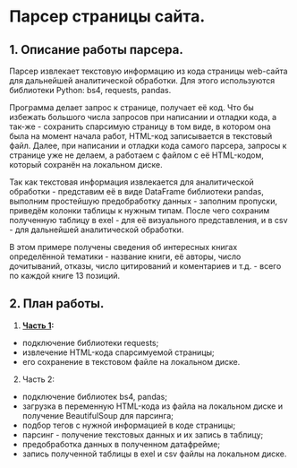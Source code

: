 # Парсер страницы сайта.
## 1. Описание работы парсера.
Парсер извлекает текстовую информацию из кода страницы web-сайта для дальнейшей аналитической обработки. Для этого используются библиотеки
Python: bs4, requests, pandas.

Программа делает запрос к странице, получает её код. Что бы избежать большого числа запросов при написании и отладки кода, а так-же - сохранить спарсимую
страницу в том виде, в котором она была на момент начала работ, HTML-код записывается в текстовый файл. Далее, при написании и отладки кода самого парсера,
запросы к странице уже не делаем, а работаем с файлом с её HTML-кодом, который сохранён на локальном диске.

Так как текстовая информация извлекается для аналитической обработки - представим её в виде DataFrame библиотеки pandas, выполним простейшую предобработку
данных - заполним пропуски, приведём колонки таблицы к нужным типам. После чего сохраним полученную таблицу в exel - для её визуального представления,
и в csv - для дальнейшей аналитической обработки.

В этом примере получены сведения об интересных книгах определённой тематики - название книги, её авторы, число дочитываний, отказы, число цитирований и
коментариев и т.д. - всего по каждой книге 13 позиций.
## 2. План работы.
1. **[Часть 1](1_unit_1.ipynb):**
- подключение библиотеки requests;
- извлечение HTML-кода спарсимуемой страницы;
- его сохранение в текстовом файле на локальном диске.
2. Часть 2:
- подключение библиотек bs4, pandas;
- загрузка в переменную HTML-кода из файла на локальном диске и получение BeautifulSoup для парсинга;
- подбор тегов с нужной информацией в коде страницы;
- парсинг - получение текстовых данных и их запись в таблицу;
- предобработка данных в полученном датафрейме;
- запись полученной таблицы в exel и csv файлы на локальном диске.